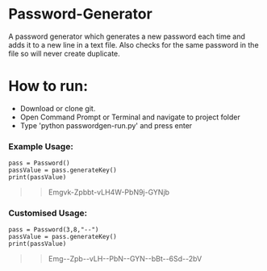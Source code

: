 # Password-Generator
A password generator which generates a new password each time and adds it to a new line in a text file. Also checks for the same password in the file so will never create duplicate. 

# How to run:

- Download or clone git. 
- Open Command Prompt or Terminal and navigate to project folder
- Type 'python passwordgen-run.py' and press enter

### Example Usage:
```
pass = Password()
passValue = pass.generateKey()
print(passValue)
```
>>Emgvk-Zpbbt-vLH4W-PbN9j-GYNjb

### Customised Usage:
```
pass = Password(3,8,"--")
passValue = pass.generateKey()
print(passValue)
```
>>Emg--Zpb--vLH--PbN--GYN--bBt--6Sd--2bV
